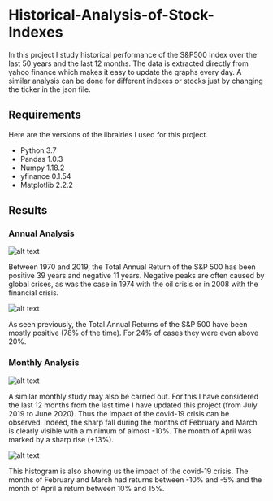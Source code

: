 # Historical-Analysis-of-Stock-Indexes
In this project I study historical performance of the S&P500 Index over the last 50 years and the last 12 months. The data is extracted directly from yahoo finance which makes it easy to update the graphs every day. A similar analysis can be done for different indexes or stocks just by changing the ticker in the json file.

## Requirements
Here are the versions of the librairies I used for this project.

* Python 3.7
* Pandas 1.0.3
* Numpy 1.18.2
* yfinance 0.1.54
* Matplotlib 2.2.2

## Results

### Annual Analysis

![alt text](https://github.com/thomascancel/Historical-Analysis-of-Stock-Indexes/blob/master/results/S&P_500_historical_50Y_returns.png?raw=true)

Between 1970 and 2019, the Total Annual Return of the S&P 500 has been positive 39 years and negative 11 years. Negative peaks are often caused by global crises, as was the case in 1974 with the oil crisis or in 2008 with the financial crisis.

![alt text](https://github.com/thomascancel/Historical-Analysis-of-Stock-Indexes/blob/master/results/S&P_500_histogram_50Y_returns.png?raw=true)

As seen previously, the Total Annual Returns of the S&P 500 have been mostly positive (78% of the time). For 24% of cases they were even above 20%.

### Monthly Analysis

![alt text](https://github.com/thomascancel/Historical-Analysis-of-Stock-Indexes/blob/master/results/S&P_500_historical_12M_returns.png?raw=true)

A similar monthly study may also be carried out. For this I have considered the last 12 months from the last time I have updated this project (from July 2019 to June 2020). Thus the impact of the covid-19 crisis can be observed. Indeed, the sharp fall during the months of February and March is clearly visible with a minimum of almost -10%. The month of April was marked by a sharp rise (+13%).

![alt text](https://github.com/thomascancel/Historical-Analysis-of-Stock-Indexes/blob/master/results/S&P_500_histogram_12M_returns.png?raw=true)

This histogram is also showing us the impact of the covid-19 crisis. The months of February and March had returns between -10% and -5% and the month of April a return between 10% and 15%.
